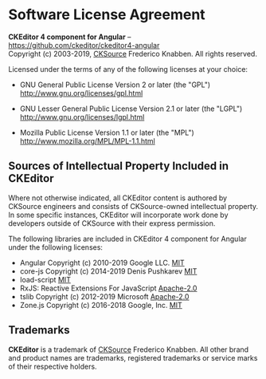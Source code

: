Software License Agreement
==========================

**CKEditor 4 component for Angular** – https://github.com/ckeditor/ckeditor4-angular <br>
Copyright (c) 2003-2019, [CKSource](https://cksource.com/) Frederico Knabben. All rights reserved.

Licensed under the terms of any of the following licenses at your
choice:

- GNU General Public License Version 2 or later (the "GPL")
  http://www.gnu.org/licenses/gpl.html

- GNU Lesser General Public License Version 2.1 or later (the "LGPL")
  http://www.gnu.org/licenses/lgpl.html

- Mozilla Public License Version 1.1 or later (the "MPL")
  http://www.mozilla.org/MPL/MPL-1.1.html

Sources of Intellectual Property Included in CKEditor
-----------------------------------------------------

Where not otherwise indicated, all CKEditor content is authored by CKSource engineers and consists of CKSource-owned intellectual property. In some specific instances, CKEditor will incorporate work done by developers outside of CKSource with their express permission.

The following libraries are included in CKEditor 4 component for Angular under the following licenses:

- Angular Copyright (c) 2010-2019 Google LLC. [MIT](http://angular.io/license)
- core-js Copyright (c) 2014-2019 Denis Pushkarev [MIT](https://github.com/zloirock/core-js/blob/master/LICENSE)
- load-script [MIT](https://github.com/eldargab/load-script#license)
- RxJS: Reactive Extensions For JavaScript [Apache-2.0](https://github.com/ReactiveX/rxjs/blob/master/LICENSE.txt)
- tslib Copyright (c) 2012-2019 Microsoft [Apache-2.0](https://github.com/Microsoft/tslib/blob/master/LICENSE.txt)
- Zone.js Copyright (c) 2016-2018 Google, Inc. [MIT](https://github.com/angular/zone.js/blob/master/LICENSE)

Trademarks
----------

**CKEditor** is a trademark of [CKSource](https://cksource.com/) Frederico Knabben. All other brand and product names are trademarks, registered trademarks or service marks of their respective holders.
